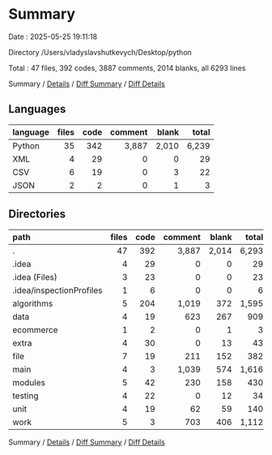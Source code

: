 # Summary

Date : 2025-05-25 19:11:18

Directory /Users/vladyslavshutkevych/Desktop/python

Total : 47 files,  392 codes, 3887 comments, 2014 blanks, all 6293 lines

Summary / [Details](details.md) / [Diff Summary](diff.md) / [Diff Details](diff-details.md)

## Languages
| language | files | code | comment | blank | total |
| :--- | ---: | ---: | ---: | ---: | ---: |
| Python | 35 | 342 | 3,887 | 2,010 | 6,239 |
| XML | 4 | 29 | 0 | 0 | 29 |
| CSV | 6 | 19 | 0 | 3 | 22 |
| JSON | 2 | 2 | 0 | 1 | 3 |

## Directories
| path | files | code | comment | blank | total |
| :--- | ---: | ---: | ---: | ---: | ---: |
| . | 47 | 392 | 3,887 | 2,014 | 6,293 |
| .idea | 4 | 29 | 0 | 0 | 29 |
| .idea (Files) | 3 | 23 | 0 | 0 | 23 |
| .idea/inspectionProfiles | 1 | 6 | 0 | 0 | 6 |
| algorithms | 5 | 204 | 1,019 | 372 | 1,595 |
| data | 4 | 19 | 623 | 267 | 909 |
| ecommerce | 1 | 2 | 0 | 1 | 3 |
| extra | 4 | 30 | 0 | 13 | 43 |
| file | 7 | 19 | 211 | 152 | 382 |
| main | 4 | 3 | 1,039 | 574 | 1,616 |
| modules | 5 | 42 | 230 | 158 | 430 |
| testing | 4 | 22 | 0 | 12 | 34 |
| unit | 4 | 19 | 62 | 59 | 140 |
| work | 5 | 3 | 703 | 406 | 1,112 |

Summary / [Details](details.md) / [Diff Summary](diff.md) / [Diff Details](diff-details.md)